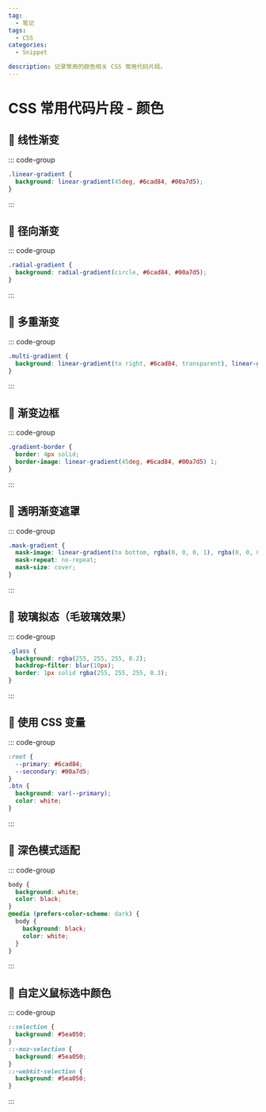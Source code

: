 ```yaml
---
tag:
  - 笔记
tags:
  - CSS
categories:
  - Snippet

description: 记录常用的颜色相关 CSS 常用代码片段。
---
```


# CSS 常用代码片段 - 颜色

## 🍃 线性渐变

::: code-group

```css [] {}
.linear-gradient {
  background: linear-gradient(45deg, #6cad84, #00a7d5);
}
```

:::

## 🍃 径向渐变

::: code-group

```css [] {}
.radial-gradient {
  background: radial-gradient(circle, #6cad84, #00a7d5);
}
```

:::

## 🍃 多重渐变

::: code-group

```css [] {}
.multi-gradient {
  background: linear-gradient(to right, #6cad84, transparent), linear-gradient(to bottom, #00a7d5, transparent);
}
```

:::

## 🍃 渐变边框

::: code-group

```css [] {}
.gradient-border {
  border: 4px solid;
  border-image: linear-gradient(45deg, #6cad84, #00a7d5) 1;
}
```

:::

## 🍃 透明渐变遮罩

::: code-group

```css [] {}
.mask-gradient {
  mask-image: linear-gradient(to bottom, rgba(0, 0, 0, 1), rgba(0, 0, 0, 0));
  mask-repeat: no-repeat;
  mask-size: cover;
}
```

:::

## 🍃 玻璃拟态（毛玻璃效果）

::: code-group

```css [] {}
.glass {
  background: rgba(255, 255, 255, 0.2);
  backdrop-filter: blur(10px);
  border: 1px solid rgba(255, 255, 255, 0.3);
}
```

:::

## 🍃 使用 CSS 变量

::: code-group

```css [] {}
:root {
  --primary: #6cad84;
  --secondary: #00a7d5;
}
.btn {
  background: var(--primary);
  color: white;
}
```

:::

## 🍃 深色模式适配

::: code-group

```css [] {}
body {
  background: white;
  color: black;
}
@media (prefers-color-scheme: dark) {
  body {
    background: black;
    color: white;
  }
}
```

:::

## 🍃 自定义鼠标选中颜色

::: code-group

```css
::selection {
  background: #5ea050;
}
::-moz-selection {
  background: #5ea050;
}
::-webkit-selection {
  background: #5ea050;
}
```

:::
